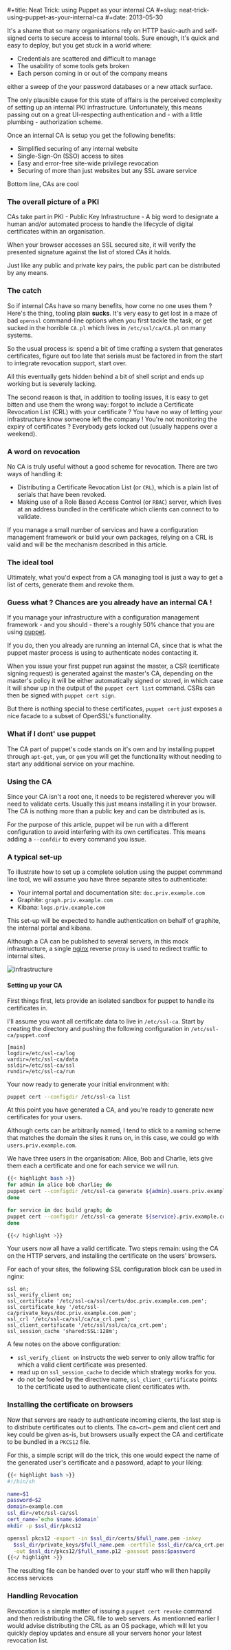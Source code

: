 #+title: Neat Trick: using Puppet as your internal CA
#+slug: neat-trick-using-puppet-as-your-internal-ca
#+date: 2013-05-30

It's a shame that so many organisations rely on HTTP basic-auth and
self-signed certs to secure access to internal tools. Sure enough, it's
quick and easy to deploy, but you get stuck in a world where:

-   Credentials are scattered and difficult to manage
-   The usability of some tools gets broken
-   Each person coming in or out of the company means

either a sweep of the your password databases or a new attack surface.

The only plausible cause for this state of affairs is the perceived
complexity of setting up an internal PKI infrastructure. Unfortunately,
this means passing out on a great UI-respecting authentication and -
with a little plumbing - authorization scheme.

Once an internal CA is setup you get the following benefits:

-   Simplified securing of any internal website
-   Single-Sign-On (SSO) access to sites
-   Easy and error-free site-wide privilege revocation
-   Securing of more than just websites but any SSL aware service

Bottom line, CAs are cool

### The overall picture of a PKI

CAs take part in PKI - Public Key Infrastructure - A big word to
designate a human and/or automated process to handle the lifecycle of
digital certificates within an organisation.

When your browser accesses an SSL secured site, it will verify the
presented signature against the list of stored CAs it holds.

Just like any public and private key pairs, the public part can be
distributed by any means.

### The catch

So if internal CAs have so many benefits, how come no one uses them ?
Here's the thing, tooling plain **sucks**. It's very easy to get lost in
a maze of bad `openssl` command-line options when you first tackle the
task, or get sucked in the horrible `CA.pl` which lives in
`/etc/ssl/ca/CA.pl` on many systems.

So the usual process is: spend a bit of time crafting a system that
generates certificates, figure out too late that serials must be
factored in from the start to integrate revocation support, start over.

All this eventually gets hidden behind a bit of shell script and ends up
working but is severely lacking.

The second reason is that, in addition to tooling issues, it is easy to
get bitten and use them the wrong way: forgot to include a Certificate
Revocation List (CRL) with your certificate ? You have no way of letting
your infrastructure know someone left the company ! You're not
monitoring the expiry of certificates ? Everybody gets locked out
(usually happens over a weekend).

### A word on revocation

No CA is truly useful without a good scheme for revocation. There are
two ways of handling it:

-   Distributing a Certificate Revocation List (or `CRL`), which is a
    plain list of serials that have been revoked.
-   Making use of a Role Based Access Control (or `RBAC`) server, which
    lives at an address bundled in the certificate which clients can
    connect to to validate.

If you manage a small number of services and have a configuration
management framework or build your own packages, relying on a CRL is
valid and will be the mechanism described in this article.

### The ideal tool

Ultimately, what you'd expect from a CA managing tool is just a way to
get a list of certs, generate them and revoke them.

### Guess what ? Chances are you already have an internal CA !

If you manage your infrastructure with a configuration management
framework - and you should - there's a roughly 50% chance that you are
using [puppet](https://puppetlabs.com).

If you do, then you already are running an internal CA, since that is
what the puppet master process is using to authenticate nodes contacting
it.

When you issue your first puppet run against the master, a CSR
(certificate signing request) is generated against the master's CA,
depending on the master's policy it will be either automatically signed
or stored, in which case it will show up in the output of the
`puppet cert list` command. CSRs can then be signed with
`puppet cert sign`.

But there is nothing special to these certificates, `puppet cert` just
exposes a nice facade to a subset of OpenSSL's functionality.

### What if I dont' use puppet

The CA part of puppet's code stands on it's own and by installing puppet
through `apt-get`, `yum`, or `gem` you will get the functionality
without needing to start any additional service on your machine.

### Using the CA

Since your CA isn't a root one, it needs to be registered wherever you
will need to validate certs. Usually this just means installing it in
your browser. The CA is nothing more than a public key and can be
distributed as is.

For the purpose of this article, puppet wil be run with a different
configuration to avoid interfering with its own certificates. This means
adding a `--confdir` to every command you issue.

### A typical set-up

To illustrate how to set up a complete solution using the puppet
commmand line tool, we will assume you have three separate sites to
authenticate:

-   Your internal portal and documentation site: `doc.priv.example.com`
-   Graphite: `graph.priv.example.com`
-   Kibana: `logs.priv.example.com`

This set-up will be expected to handle authentication on behalf of
graphite, the internal portal and kibana.

Although a CA can be published to several servers, in this mock
infrastructure, a single [nginx](http://nginx.org) reverse proxy is used
to redirect traffic to internal sites.

![infrastructure](/media/puppet-internal-ca/infra.png)

#### Setting up your CA

First things first, lets provide an isolated sandbox for puppet to
handle its certificates in.

I'll assume you want all certificate data to live in `/etc/ssl-ca`.
Start by creating the directory and pushing the following
configuration in `/etc/ssl-ca/puppet.conf`

```
[main]
logdir=/etc/ssl-ca/log
vardir=/etc/ssl-ca/data
ssldir=/etc/ssl-ca/ssl
rundir=/etc/ssl-ca/run
```

Your now ready to generate your initial environment with:

```bash
puppet cert --configdir /etc/ssl-ca list
```

At this point you have generated a CA, and you're ready to generate
new certificates for your users.

Although certs can be arbitrarily named, I tend to stick to a naming
scheme that matches the domain the sites it runs on, in this case,
we could go with `users.priv.example.com`.

We have three users in the organisation: Alice, Bob and Charlie,
lets give them each a certificate and one for each service we will
run.

```bash
{{< highlight bash >}}
for admin in alice bob charlie; do
puppet cert --configdir /etc/ssl-ca generate ${admin}.users.priv.example.com
done

for service in doc build graph; do
puppet cert --configdir /etc/ssl-ca generate ${service}.priv.example.com
done

{{</ highlight >}}
```

Your users now all have a valid certificate. Two steps remain: using
the CA on the HTTP servers, and installing the certificate on the
users' browsers.

For each of your sites, the following SSL configuration block can be
used in nginx:

```
ssl on;
ssl_verify_client on;
ssl_certificate '/etc/ssl-ca/ssl/certs/doc.priv.example.com.pem';
ssl_certificate_key '/etc/ssl-ca/private_keys/doc.priv.example.com.pem';
ssl_crl '/etc/ssl-ca/ssl/ca/ca_crl.pem';
ssl_client_certificate '/etc/ssl/ssl/ca/ca_crt.pem';
ssl_session_cache 'shared:SSL:128m';
```

A few notes on the above configuration:

-   `ssl_verify_client on` instructs the web server to only allow
traffic for which a valid client certificate was presented.
-   read up on `ssl_session_cache` to decide which strategy works
for you.
-   do not be fooled by the directive name, `ssl_client_certificate`
points to the certificate used to authenticate client
certificates with.

### Installing the certificate on browsers

Now that servers are ready to authenticate incoming clients, the last
step is to distribute certificates out to clients. The ca~crt~.pem and
client cert and key could be given as-is, but browsers usually expect
the CA and certificate to be bundled in a `PKCS12` file.

For this, a simple script will do the trick, this one would expect the
name of the generated user's certificate and a password, adapt to your
liking:

```bash
{{< highlight bash >}}
#!/bin/sh

name=$1
password=$2
domain=example.com
ssl_dir=/etc/ssl-ca/ssl
cert_name=`echo $name.$domain`
mkdir -p $ssl_dir/pkcs12

openssl pkcs12 -export -in $ssl_dir/certs/$full_name.pem -inkey         \
  $ssl_dir/private_keys/$full_name.pem -certfile $ssl_dir/ca/ca_crt.pem \
  -out $ssl_dir/pkcs12/$full_name.p12 -passout pass:$password
{{</ highlight >}}
```

The resulting file can be handed over to your staff who will then
happily access services

### Handling Revocation

Revocation is a simple matter of issuing a `puppet cert revoke` command
and then redistributing the CRL file to web servers. As mentionned
earlier I would advise distributing the CRL as an OS package, which will
let you quickly deploy updates and ensure all your servers honor your
latest revocation list.

